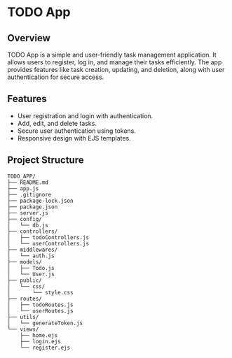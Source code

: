 # TODO App

## Overview
TODO App is a simple and user-friendly task management application. It allows users to register, log in, and manage their tasks efficiently. The app provides features like task creation, updating, and deletion, along with user authentication for secure access.

## Features
- User registration and login with authentication.
- Add, edit, and delete tasks.
- Secure user authentication using tokens.
- Responsive design with EJS templates.

## Project Structure
```
TODO_APP/
├── README.md
├── app.js
├── .gitignore
├── package-lock.json
├── package.json
├── server.js
├── config/
│   └── db.js
├── controllers/
│   ├── todoControllers.js
│   └── userControllers.js
├── middlewares/
│   └── auth.js
├── models/
│   ├── Todo.js
│   └── User.js
├── public/
│   └── css/
│       └── style.css
├── routes/
│   ├── todoRoutes.js
│   └── userRoutes.js
├── utils/
│   └── generateToken.js
└── views/
    ├── home.ejs
    ├── login.ejs
    └── register.ejs
```

